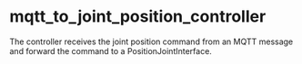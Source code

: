 # mqtt_to_joint_position_controller
The controller receives the joint position command from an MQTT message and forward the command to a PositionJointInterface.
